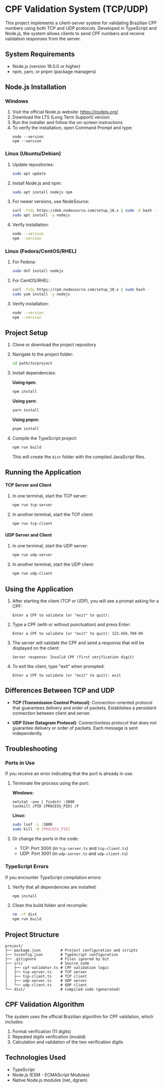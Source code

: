 # CPF Validation System (TCP/UDP)

This project implements a client-server system for validating Brazilian CPF numbers using both TCP and UDP protocols. Developed in TypeScript and Node.js, the system allows clients to send CPF numbers and receive validation responses from the server.

## System Requirements

- Node.js (version 18.0.0 or higher)
- npm, yarn, or pnpm (package managers)

## Node.js Installation

### Windows

1. Visit the official Node.js website: https://nodejs.org/
2. Download the LTS (Long Term Support) version
3. Run the installer and follow the on-screen instructions
4. To verify the installation, open Command Prompt and type:
   ```
   node --version
   npm --version
   ```

### Linux (Ubuntu/Debian)

1. Update repositories:
   ```bash
   sudo apt update
   ```

2. Install Node.js and npm:
   ```bash
   sudo apt install nodejs npm
   ```

3. For newer versions, use NodeSource:
   ```bash
   curl -fsSL https://deb.nodesource.com/setup_18.x | sudo -E bash -
   sudo apt install -y nodejs
   ```

4. Verify installation:
   ```bash
   node --version
   npm --version
   ```

### Linux (Fedora/CentOS/RHEL)

1. For Fedora:
   ```bash
   sudo dnf install nodejs
   ```

2. For CentOS/RHEL:
   ```bash
   curl -fsSL https://rpm.nodesource.com/setup_18.x | sudo bash -
   sudo yum install -y nodejs
   ```

3. Verify installation:
   ```bash
   node --version
   npm --version
   ```

## Project Setup

1. Clone or download the project repository

2. Navigate to the project folder:
   ```bash
   cd path/to/project
   ```

3. Install dependencies:

   **Using npm:**
   ```bash
   npm install
   ```

   **Using yarn:**
   ```bash
   yarn install
   ```

   **Using pnpm:**
   ```bash
   pnpm install
   ```

4. Compile the TypeScript project:
   ```bash
   npm run build
   ```
   This will create the `dist` folder with the compiled JavaScript files.

## Running the Application

#### TCP Server and Client

1. In one terminal, start the TCP server:
   ```bash
   npm run tcp-server
   ```

2. In another terminal, start the TCP client:
   ```bash
   npm run tcp-client
   ```

#### UDP Server and Client

1. In one terminal, start the UDP server:
   ```bash
   npm run udp-server
   ```

2. In another terminal, start the UDP client:
   ```bash
   npm run udp-client
   ```

## Using the Application

1. After starting the client (TCP or UDP), you will see a prompt asking for a CPF:
   ```
   Enter a CPF to validate (or "exit" to quit):
   ```

2. Type a CPF (with or without punctuation) and press Enter:
   ```
   Enter a CPF to validate (or "exit" to quit): 123.456.789-09
   ```

3. The server will validate the CPF and send a response that will be displayed on the client:
   ```
   Server response: Invalid CPF (first verification digit)
   ```

4. To exit the client, type "exit" when prompted:
   ```
   Enter a CPF to validate (or "exit" to quit): exit
   ```

## Differences Between TCP and UDP

- **TCP (Transmission Control Protocol)**: Connection-oriented protocol that guarantees delivery and order of packets. Establishes a persistent connection between client and server.

- **UDP (User Datagram Protocol)**: Connectionless protocol that does not guarantee delivery or order of packets. Each message is sent independently.

## Troubleshooting

### Ports in Use

If you receive an error indicating that the port is already in use:

1. Terminate the process using the port:
   
   **Windows:**
   ```
   netstat -ano | findstr :3000
   taskkill /PID [PROCESS_PID] /F
   ```

   **Linux:**
   ```bash
   sudo lsof -i :3000
   sudo kill -9 [PROCESS_PID]
   ```

2. Or change the ports in the code:
   - TCP: Port 3000 (in `tcp-server.ts` and `tcp-client.ts`)
   - UDP: Port 3001 (in `udp-server.ts` and `udp-client.ts`)

### TypeScript Errors

If you encounter TypeScript compilation errors:

1. Verify that all dependencies are installed:
   ```bash
   npm install
   ```

2. Clean the build folder and recompile:
   ```bash
   rm -rf dist
   npm run build
   ```

## Project Structure

```
project/
├── package.json         # Project configuration and scripts
├── tsconfig.json        # TypeScript configuration
├── .gitignore           # Files ignored by Git
├── src/                 # Source code
│   ├── cpf-validator.ts # CPF validation logic
│   ├── tcp-server.ts    # TCP server
│   ├── tcp-client.ts    # TCP client
│   ├── udp-server.ts    # UDP server
│   └── udp-client.ts    # UDP client
└── dist/                # Compiled code (generated)
```

## CPF Validation Algorithm

The system uses the official Brazilian algorithm for CPF validation, which includes:

1. Format verification (11 digits)
2. Repeated digits verification (invalid)
3. Calculation and validation of the two verification digits

## Technologies Used

- TypeScript
- Node.js (ESM - ECMAScript Modules)
- Native Node.js modules (net, dgram)
